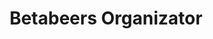 ---
category: 'National'
year: '2014-2017'
title: 'Betabeers Organizator'
location: 'Madrid, Spain'
---